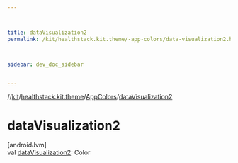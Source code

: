 ```yaml
---



title: dataVisualization2
permalink: /kit/healthstack.kit.theme/-app-colors/data-visualization2.html



sidebar: dev_doc_sidebar


---
```




//[kit](/kit.html)/[healthstack.kit.theme](../index.html)/[AppColors](index.html)/[dataVisualization2](data-visualization2.html)



# dataVisualization2



[androidJvm]\
val [dataVisualization2](data-visualization2.html): Color






